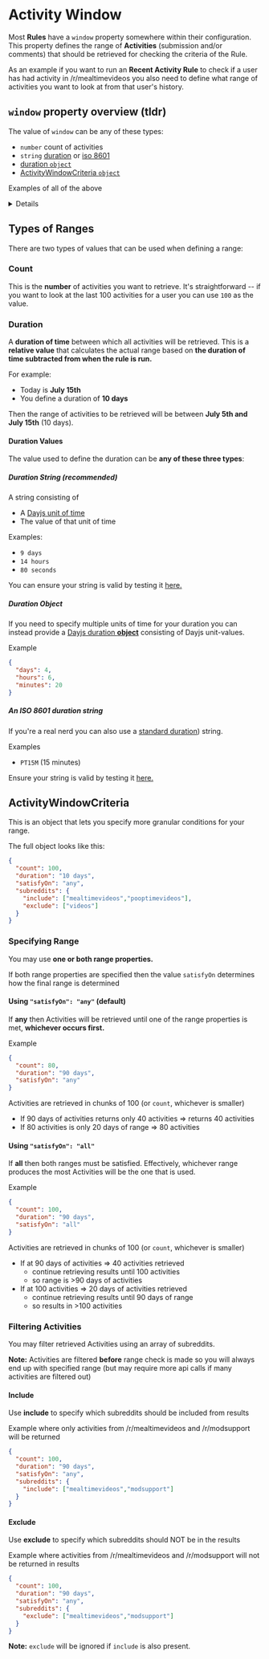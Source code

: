 # Activity Window

Most **Rules** have a `window` property somewhere within their configuration. This property defines the range of **Activities** (submission and/or comments) that should be retrieved for checking the criteria of the Rule.

As an example if you want to run an **Recent Activity Rule** to check if a user has had activity in /r/mealtimevideos you also need to define what range of activities you want to look at from that user's history.

## `window` property overview (tldr)

The value of `window` can be any of these types:

* `number` count of activities
* `string` [duration](#duration-string-recommended) or [iso 8601](#an-iso-8601-duration-string)
* [duration `object`](#duration-object)
* [ActivityWindowCriteria `object`](#activitywindowcriteria)

Examples of all of the above

<details>

```
// count, last 100 activities
{
  "window": 100
}

// duration string, last 10 days
{
  "window": "10 days"
}

// duration object, last 2 months and 5 days
{
  "window": {
    "months": 2,
    "days": 5,
  }
}

// iso 8601 string, last 15 minutes
{
  "window": "PT15M"
}

// ActivityWindowCriteria, last 100 activities or 6 weeks of activities (whichever is found first)
{
  "window": {
    "count": 100,
    "duration": "6 weeks"
  }
}
```
</details>

## Types of Ranges

There are two types of values that can be used when defining a range:

### Count

This is the **number** of activities you want to retrieve. It's straightforward -- if you want to look at the last 100 activities for a user you can use `100` as the value.

### Duration

A **duration of time** between which all activities will be retrieved. This is a **relative value** that calculates the actual range based on **the duration of time subtracted from when the rule is run.**

For example:

* Today is **July 15th**
* You define a duration of **10 days**

Then the range of activities to be retrieved will be between **July 5th and July 15th** (10 days).

#### Duration Values

The value used to define the duration can be **any of these three types**:

##### Duration String (recommended)

A string consisting of

* A [Dayjs unit of time](https://day.js.org/docs/en/durations/creating#list-of-all-available-units)
* The value of that unit of time

Examples:

* `9 days`
* `14 hours`
* `80 seconds`

You can ensure your string is valid by testing it [here.](https://regexr.com/61em3)

##### Duration Object

If you need to specify multiple units of time for your duration you can instead provide a [Dayjs duration **object**](https://day.js.org/docs/en/durations/creating#list-of-all-available-units) consisting of Dayjs unit-values.

Example

```json
{
  "days": 4,
  "hours": 6,
  "minutes": 20
}
```

##### An ISO 8601 duration string

If you're a real nerd you can also use a [standard duration](https://en.wikipedia.org/wiki/ISO_8601#Durations)) string.

Examples

* `PT15M` (15 minutes)

Ensure your string is valid by testing it [here.](https://regexr.com/61em9)

## ActivityWindowCriteria

This is an object that lets you specify more granular conditions for your range.

The full object looks like this:

```json
{
  "count": 100,
  "duration": "10 days",
  "satisfyOn": "any",
  "subreddits": {
    "include": ["mealtimevideos","pooptimevideos"],
    "exclude": ["videos"]
  }
}
```

### Specifying Range

You may use **one or both range properties.**

If both range properties are specified then the value `satisfyOn` determines how the final range is determined


#### Using `"satisfyOn": "any"` (default)

If **any** then Activities will be retrieved until one of the range properties is met, **whichever occurs first.**

Example 
```json
{
  "count": 80,
  "duration": "90 days",
  "satisfyOn": "any"
}
```
Activities are retrieved in chunks of 100 (or `count`, whichever is smaller)

* If 90 days of activities returns only 40 activities => returns 40 activities
* If 80 activities is only 20 days of range => 80 activities

#### Using `"satisfyOn": "all"`

If **all** then both ranges must be satisfied. Effectively, whichever range produces the most Activities will be the one that is used.

Example
```json
{
  "count": 100,
  "duration": "90 days",
  "satisfyOn": "all"
}
```
Activities are retrieved in chunks of 100 (or `count`, whichever is smaller)

* If at 90 days of activities => 40 activities retrieved
  * continue retrieving results until 100 activities
  * so range is >90 days of activities
* If at 100 activities => 20 days of activities retrieved
  * continue retrieving results until 90 days of range
  * so results in >100 activities

### Filtering Activities

You may filter retrieved Activities using an array of subreddits.

**Note:** Activities are filtered **before** range check is made so you will always end up with specified range (but may require more api calls if many activities are filtered out)

#### Include

Use **include** to specify which subreddits should be included from results

Example where only activities from /r/mealtimevideos and /r/modsupport will be returned
```json
{
  "count": 100,
  "duration": "90 days",
  "satisfyOn": "any",
  "subreddits": {
    "include": ["mealtimevideos","modsupport"]
  }
}

```

#### Exclude

Use **exclude** to specify which subreddits should NOT be in the results

Example where activities from /r/mealtimevideos and /r/modsupport will not be returned in results
```json
{
  "count": 100,
  "duration": "90 days",
  "satisfyOn": "any",
  "subreddits": {
    "exclude": ["mealtimevideos","modsupport"]
  }
}
```
**Note:** `exclude` will be ignored if `include` is also present.
